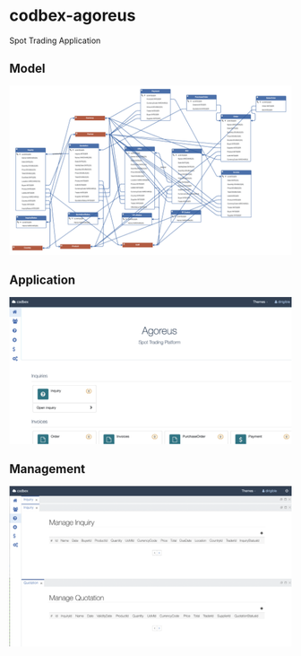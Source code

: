 # codbex-agoreus

Spot Trading Application

## Model

![model](images/agoreus-model.png)

## Application

![model](images/agoreus-launchpad.png)

## Management

![model](images/agoreus-management.png)